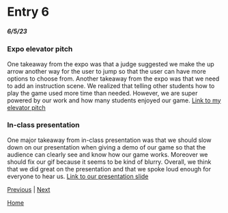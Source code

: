 # Entry 6
##### 6/5/23
### Expo elevator pitch
One takeaway from the expo was that a judge suggested we make the up arrow another way for the user to jump so that the user can have more options to choose from. Another takeaway from the expo was that we need to add an instruction scene. We realized that telling other students how to play the game used more time than needed. However, we are super powered by our work and how many students enjoyed our game. [Link to my elevator pitch](https://docs.google.com/document/d/1vIZ7mB2GwawjiH-ygJTlsPSdjDVUAj3yN2mG1XI__yE/edit)

### In-class presentation
One major takeaway from in-class presentation was that we should slow down on our presentation when giving a demo of our game so that the audience can clearly see and know how our game works. Moreover we should fix our gif because it seems to be kind of blurry. Overall, we think that we did great on the presentation and that we spoke loud enough for everyone to hear us.  [Link to our presentation slide](https://docs.google.com/presentation/d/18cxWqP1cokwUJIaiEXNiO7qoK497ZI2w6uPl_6NhVuo/edit#slide=id.g24390b4a273_0_10135) 
     


[Previous](entry05.md) | [Next](entry07.md)

[Home](../README.md)


